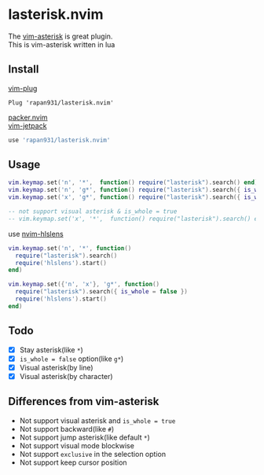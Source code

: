 # lasterisk.nvim
The [vim-asterisk](https://github.com/haya14busa/vim-asterisk) is great plugin.  
This is vim-asterisk written in lua

## Install

[vim-plug](https://github.com/junegunn/vim-plug)

```vim
Plug 'rapan931/lasterisk.nvim'
```

[packer.nvim](https://github.com/wbthomason/packer.nvim)  
[vim-jetpack](https://github.com/tani/vim-jetpack)

```lua
use 'rapan931/lasterisk.nvim'
```

## Usage

```lua
vim.keymap.set('n', '*',  function() require("lasterisk").search() end)
vim.keymap.set('n', 'g*', function() require("lasterisk").search({ is_whole = false }) end)
vim.keymap.set('x', 'g*', function() require("lasterisk").search({ is_whole = false }) end)

-- not support visual asterisk & is_whole = true
-- vim.keymap.set('x', '*',  function() require("lasterisk").search() end)
```

use [nvim-hlslens](https://github.com/kevinhwang91/nvim-hlslens)

```lua
vim.keymap.set('n', '*', function()
  require("lasterisk").search()
  require('hlslens').start()
end)

vim.keymap.set({'n', 'x'}, 'g*', function()
  require("lasterisk").search({ is_whole = false })
  require('hlslens').start()
end)
```

## Todo

- [x] Stay asterisk(like `*`)
- [x] `is_whole = false` option(like `g*`)
- [x] Visual asterisk(by line)
- [x] Visual asterisk(by character)

## Differences from vim-asterisk

- Not support visual asterisk and `is_whole = true`
- Not support backward(like `#`)
- Not support jump asterisk(like default `*`)
- Not support visual mode blockwise
- Not support `exclusive` in the selection option
- Not support keep cursor position

